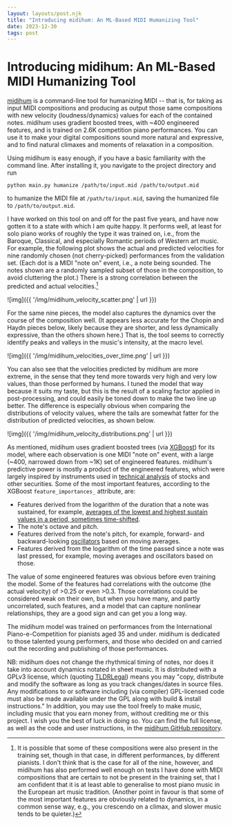 ```yaml
---
layout: layouts/post.njk
title: "Introducing midihum: An ML-Based MIDI Humanizing Tool"
date: 2023-12-30
tags: post
---
```


# Introducing midihum: An ML-Based MIDI Humanizing Tool

[midihum](https://github.com/erwald/midihum) is a command-line tool for humanizing MIDI -- that is, for taking as input MIDI compositions and producing as output those same compositions with new velocity (loudness/dynamics) values for each of the contained notes. midihum uses gradient boosted trees, with ~400 engineered features, and is trained on 2.6K competition piano performances. You can use it to make your digital compositions sound more natural and expressive, and to find natural climaxes and moments of relaxation in a composition.

Using midihum is easy enough, if you have a basic familiarity with the command line. After installing it, you navigate to the project directory and run

    python main.py humanize /path/to/input.mid /path/to/output.mid

to humanize the MIDI file at `/path/to/input.mid`, saving the humanized file to `/path/to/output.mid`.

I have worked on this tool on and off for the past five years, and have now gotten it to a state with which I am quite happy. It performs well, at least for solo piano works of roughly the type it was trained on, i.e., from the Baroque, Classical, and especially Romantic periods of Western art music. For example, the following plot shows the actual and predicted velocities for nine randomly chosen (not cherry-picked) performances from the validation set. (Each dot is a MIDI "note on" event, i.e., a note being sounded. The notes shown are a randomly sampled subset of those in the composition, to avoid cluttering the plot.) There is a strong correlation between the predicted and actual velocities.[^1]

![img]({{ '/img/midihum_velocity_scatter.png' | url }})

For the same nine pieces, the model also captures the dynamics over the course of the composition well. (It appears less accurate for the Chopin and Haydn pieces below, likely because they are shorter, and less dynamically expressive, than the others shown here.) That is, the tool seems to correctly identify peaks and valleys in the music's intensity, at the macro level.

![img]({{ '/img/midihum_velocities_over_time.png' | url }})

You can also see that the velocities predicted by midihum are more extreme, in the sense that they tend more towards very high and very low values, than those performed by humans. I tuned the model that way because it suits my taste, but this is the result of a scaling factor applied in post-processing, and could easily be toned down to make the two line up better. The difference is especially obvious when comparing the distributions of velocity values, where the tails are somewhat fatter for the distribution of predicted velocities, as shown below.

![img]({{ '/img/midihum_velocity_distributions.png' | url }})

As mentioned, midihum uses gradient boosted trees (via [XGBoost](https://xgboost.readthedocs.io/)) for its model, where each observation is one MIDI "note on" event, with a large (~400, narrowed down from ~1K) set of engineered features. midihum's predictive power is mostly a product of the engineered features, which were largely inspired by instruments used in [technical analysis](https://en.wikipedia.org/wiki/Technical_analysis) of stocks and other securities. Some of the most important features, according to the XGBoost `feature_importances_` attribute, are:

- Features derived from the logarithm of the duration that a note was sustained, for example, [averages of the lowest and highest sustain values in a period, sometimes time-shifted](https://en.wikipedia.org/wiki/Ichimoku_Kink%C5%8D_Hy%C5%8D).
- The note's octave and pitch.
- Features derived from the note's pitch, for example, forward- and backward-looking [oscillators](https://en.wikipedia.org/wiki/Stochastic_oscillator) based on moving averages.
- Features derived from the logarithm of the time passed since a note was last pressed, for example, moving averages and oscillators based on those.

The value of some engineered features was obvious before even training the model. Some of the features had correlations with the outcome (the actual velocity) of >0.25 or even >0.3. Those correlations could be considered weak on their own, but when you have many, and partly uncorrelated, such features, and a model that can capture nonlinear relationships, they are a good sign and can get you a long way.

The midihum model was trained on performances from the International Piano-e-Competition for pianists aged 35 and under. midihum is dedicated to those talented young performers, and those who decided on and carried out the recording and publishing of those performances.

NB: midihum does not change the rhythmical timing of notes, nor does it take into account dynamics notated in sheet music. It is distributed with a GPLv3 license, which (quoting [TLDRLegal](https://www.tldrlegal.com/license/gnu-general-public-license-v3-gpl-3)) means you may "copy, distribute and modify the software as long as you track changes/dates in source files. Any modifications to or software including (via compiler) GPL-licensed code must also be made available under the GPL along with build & install instructions." In addition, you may use the tool freely to make music, including music that you earn money from, without crediting me or this project. I wish you the best of luck in doing so. You can find the full license, as well as the code and user instructions, in the [midihum GitHub repository](https://github.com/erwald/midihum).

[^1]: It is possible that some of these compositions were also present in the training set, though in that case, in different performances, by different pianists. I don't think that is the case for all of the nine, however, and midihum has also performed well enough on tests I have done with MIDI compositions that are certain to not be present in the training set, that I am confident that it is at least able to generalise to most piano music in the European art music tradition. (Another point in favour is that some of the most important features are obviously related to dynamics, in a common sense way, e.g., you crescendo on a climax, and slower music tends to be quieter.)
